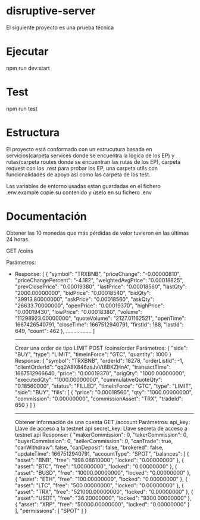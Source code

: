 # disruptive-server

El siguiente proyecto es una prueba técnica

# Ejecutar

npm run dev:start

# Test

npm run test

# Estructura

El proyecto está conformado con un estrucutura basada en servicios(carpeta services donde se encuentra
la lógica de los EP) y rutas(carpeta routes donde se encuentran las rutas de los EP), carpeta request con los
.rest para probar los EP, una carpeta utils con funcionalidades de apoyo así como las carpeta de los test.

Las variables de entorno usadas estan guardadas en el fichero .env.example copie su contenido y úselo en su fichero .env

# Documentación

Obtener las 10 monedas que más pérdidas de valor tuvieron en las últimas 24 horas.

GET /coins

Parámetros:

-   Response:
    [
    {
    "symbol": "TRXBNB",
    "priceChange": "-0.00000810",
    "priceChangePercent": "-4.182",
    "weightedAvgPrice": "0.00018825",
    "prevClosePrice": "0.00019380",
    "lastPrice": "0.00018560",
    "lastQty": "2000.00000000",
    "bidPrice": "0.00018540",
    "bidQty": "39913.80000000",
    "askPrice": "0.00018560",
    "askQty": "26633.70000000",
    "openPrice": "0.00019370",
    "highPrice": "0.00019430",
    "lowPrice": "0.00018380",
    "volume": "11298923.00000000",
    "quoteVolume": "2127.01162521",
    "openTime": 1667426540791,
    "closeTime": 1667512940791,
    "firstId": 188,
    "lastId": 649,
    "count": 462
    },
    .................
    ]
    ***
    Crear una order de tipo LIMIT
    POST /coins/order
    Parámetros:
    {
    "side": "BUY",
    "type": "LIMIT",
    "timeInForce": "GTC",
    "quantity": 1000
    }
    Response:
    {
    "symbol": "TRXBNB",
    "orderId": 18278,
    "orderListId": -1,
    "clientOrderId": "qq2A8X846zsJvVt8BKZHnA",
    "transactTime": 1667512966640,
    "price": "0.00019370",
    "origQty": "1000.00000000",
    "executedQty": "1000.00000000",
    "cummulativeQuoteQty": "0.18560000",
    "status": "FILLED",
    "timeInForce": "GTC",
    "type": "LIMIT",
    "side": "BUY",
    "fills": [
    {
    "price": "0.00018560",
    "qty": "1000.00000000",
    "commission": "0.00000000",
    "commissionAsset": "TRX",
    "tradeId": 650
    }
    ]
    }
    ***
    Obtener información de una cuenta
    GET /account
    Parámetros:
    api_key: Llave de acceso a la testnet api
    secret_key: Llave secreta de acceso a testnet api
    Response:
    {
    "makerCommission": 0,
    "takerCommission": 0,
    "buyerCommission": 0,
    "sellerCommission": 0,
    "canTrade": true,
    "canWithdraw": false,
    "canDeposit": false,
    "brokered": false,
    "updateTime": 1667512940791,
    "accountType": "SPOT",
    "balances": [
    {
    "asset": "BNB",
    "free": "998.08610000",
    "locked": "0.00000000"
    },
    {
    "asset": "BTC",
    "free": "1.00000000",
    "locked": "0.00000000"
    },
    {
    "asset": "BUSD",
    "free": "10000.00000000",
    "locked": "0.00000000"
    },
    {
    "asset": "ETH",
    "free": "100.00000000",
    "locked": "0.00000000"
    },
    {
    "asset": "LTC",
    "free": "500.00000000",
    "locked": "0.00000000"
    },
    {
    "asset": "TRX",
    "free": "521000.00000000",
    "locked": "0.00000000"
    },
    {
    "asset": "USDT",
    "free": "36.20000000",
    "locked": "9300.00000000"
    },
    {
    "asset": "XRP",
    "free": "50000.00000000",
    "locked": "0.00000000"
    }
    ],
    "permissions": [
    "SPOT"
    ]
    }
